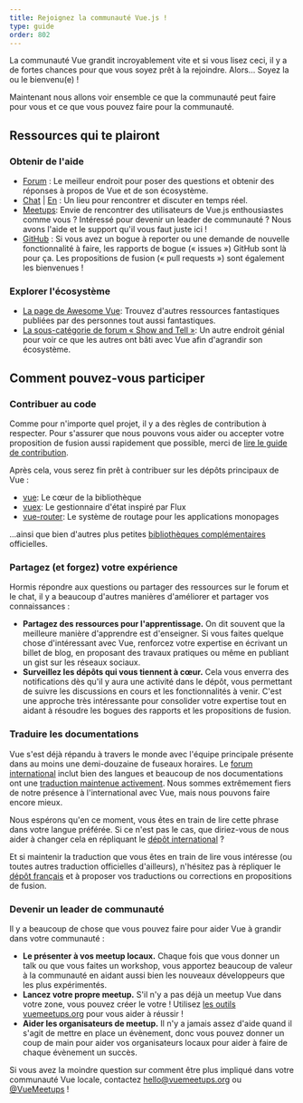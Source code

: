 ```yaml
---
title: Rejoignez la communauté Vue.js !
type: guide
order: 802
---
```


La communauté Vue grandit incroyablement vite et si vous lisez ceci, il y a de fortes chances pour que vous soyez prêt à la rejoindre. Alors... Soyez la ou le bienvenu(e) !

Maintenant nous allons voir ensemble ce que la communauté peut faire pour vous et ce que vous pouvez faire pour la communauté.

## Ressources qui te plairont

### Obtenir de l'aide

- [Forum](https://forum.vuejs.org/french) : Le meilleur endroit pour poser des questions et obtenir des réponses à propos de Vue et de son écosystème.
- [Chat](https://discordapp.com/channels/325477692906536972/360669119948783616) | [En](https://chat.vuejs.org/) : Un lieu pour rencontrer et discuter en temps réel.
- [Meetups](https://www.vuemeetups.org): Envie de rencontrer des utilisateurs de Vue.js enthousiastes comme vous ? Intéressé pour devenir un leader de communauté ? Nous avons l'aide et le support qu'il vous faut juste ici !
- [GitHub](https://github.com/vuejs) : Si vous avez un bogue à reporter ou une demande de nouvelle fonctionnalité à faire, les rapports de bogue (« issues ») GitHub sont là pour ça. Les propositions de fusion (« pull requests ») sont également les bienvenues !

### Explorer l'écosystème

- [La page de Awesome Vue](https://github.com/vuejs/awesome-vue): Trouvez d'autres ressources fantastiques publiées par des personnes tout aussi fantastiques.
- [La sous-catégorie de forum « Show and Tell »](https://forum.vuejs.org/c/show-and-tell): Un autre endroit génial pour voir ce que les autres ont bâti avec Vue afin d'agrandir son écosystème.

## Comment pouvez-vous participer

### Contribuer au code

Comme pour n'importe quel projet, il y a des règles de contribution à respecter. Pour s'assurer que nous pouvons vous aider ou accepter votre proposition de fusion aussi rapidement que possible, merci de [lire le guide de contribution](https://github.com/vuejs/vue/blob/dev/.github/CONTRIBUTING.md).

Après cela, vous serez fin prêt à contribuer sur les dépôts principaux de Vue :

- [vue](https://github.com/vuejs/vue): Le cœur de la bibliothèque
- [vuex](https://github.com/vuejs/vuex): Le gestionnaire d'état inspiré par Flux
- [vue-router](https://github.com/vuejs/vue-router): Le système de routage pour les applications monopages

...ainsi que bien d'autres plus petites [bibliothèques complémentaires](https://github.com/vuejs) officielles.

### Partagez (et forgez) votre expérience

Hormis répondre aux questions ou partager des ressources sur le forum et le chat, il y a beaucoup d'autres manières d'améliorer et partager vos connaissances :

- **Partagez des ressources pour l'apprentissage.** On dit souvent que la meilleure manière d'apprendre est d'enseigner. Si vous faites quelque chose d'intéressant avec Vue, renforcez votre expertise en écrivant un billet de blog, en proposant des travaux pratiques ou même en publiant un gist sur les réseaux sociaux.
- **Surveillez les dépôts qui vous tiennent à cœur.** Cela vous enverra des notifications dès qu'il y aura une activité dans le dépôt, vous permettant de suivre les discussions en cours et les fonctionnalités à venir. C'est une approche très intéressante pour consolider votre expertise tout en aidant à résoudre les bogues des rapports et les propositions de fusion.

### Traduire les documentations

Vue s'est déjà répandu à travers le monde avec l'équipe principale présente dans au moins une demi-douzaine de fuseaux horaires. Le [forum international](https://forum.vuejs.org/) inclut bien des langues et beaucoup de nos documentations ont une [traduction maintenue activement](https://github.com/vuejs?utf8=%E2%9C%93&query=vuejs.org). Nous sommes extrêmement fiers de notre présence à l'international avec Vue, mais nous pouvons faire encore mieux.

Nous espérons qu'en ce moment, vous êtes en train de lire cette phrase dans votre langue préférée. Si ce n'est pas le cas, que diriez-vous de nous aider à changer cela en répliquant le [dépôt international](https://github.com/vuejs/vuejs.org/) ?

Et si maintenir la traduction que vous êtes en train de lire vous intéresse (ou toutes autres traduction officielles d'ailleurs), n'hésitez pas à répliquer le [dépôt français](https://github.com/vuejs-fr/vuejs.org/) et à proposer vos traductions ou corrections en propositions de fusion.

### Devenir un leader de communauté

Il y a beaucoup de chose que vous pouvez faire pour aider Vue à grandir dans votre communauté :

- **Le présenter à vos meetup locaux.** Chaque fois que vous donner un talk ou que vous faites un workshop, vous apportez beaucoup de valeur à la communauté en aidant aussi bien les nouveaux développeurs que les plus expérimentés.
- **Lancez votre propre meetup.** S'il n'y a pas déjà un meetup Vue dans votre zone, vous pouvez créer le votre ! Utilisez [les outils vuemeetups.org](https://www.vuemeetups.org/resources/#introduction) pour vous aider à réussir !
- **Aider les organisateurs de meetup.** Il n'y a jamais assez d'aide quand il s'agit de mettre en place un évènement, donc vous pouvez donner un coup de main pour aider vos organisateurs locaux pour aider à faire de chaque évènement un succès.

Si vous avez la moindre question sur comment être plus impliqué dans votre communauté Vue locale, contactez [hello@vuemeetups.org](mailto:hello@vuemeetups.org) ou [@VueMeetups](https://www.twitter.com/vuemeetups) !
